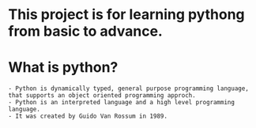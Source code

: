 # This project is for learning pythong from basic to advance.
# What is python?
    - Python is dynamically typed, general purpose programming language, that supports an object oriented programming approch.
    - Python is an interpreted language and a high level programming language.
    - It was created by Guido Van Rossum in 1989.
